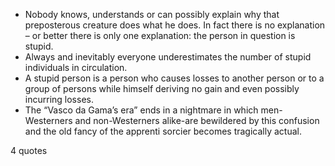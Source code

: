  - Nobody knows, understands or can possibly explain why that preposterous creature does what he does. In fact there is no explanation – or better there is only one explanation: the person in question is stupid.
 - Always and inevitably everyone underestimates the number of stupid individuals in circulation.
 - A stupid person is a person who causes losses to another person or to a group of persons while himself deriving no gain and even possibly incurring losses.
 - The “Vasco da Gama’s era” ends in a nightmare in which men-Westerners and non-Westerners alike-are bewildered by this confusion and the old fancy of the apprenti sorcier becomes tragically actual.

4 quotes